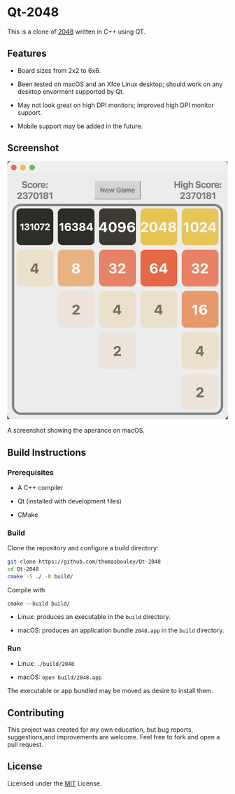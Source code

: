 # Qt-2048
This is a clone of [2048](https://github.com/gabrielecirulli/2048) written in C++ using QT.

## Features 

* Board sizes from 2x2 to 6x6. 

* Been tested on macOS and an Xfce Linux desktop;
should work on any desktop envorment supported by Qt.

* May not look great on high DPI monitors; 
improved high DPI monitor support.

* Mobile support may be added in the future.

## Screenshot 

![alt text](AppExample.png "Screenshot of a 5x5 board")

A screenshot showing the aperance on macOS.

## Build Instructions

### Prerequisites

* A C++ compiler

* Qt (installed with development files)

* CMake 

### Build

Clone the repository and configure a build directory:

```sh
git clone https://github.com/thomasbouley/Qt-2048
cd Qt-2048
cmake -S ./ -B build/
```

Compile with

```
cmake --build build/
```
* Linux: produces an executable in the `build` directory.

* macOS: produces an application bundle `2048.app` in the `build` directory.

### Run

* Linux: `./build/2048`

* macOS: `open build/2048.app`

The executable or app bundled may be moved as desire to install them.   

## Contributing
This project was created for my own education,
but bug reports, suggestions,and improvements are welcome. 
Feel free to fork and open a pull request.

## License

Licensed under the [MIT](LICENSE.txt) License. 

